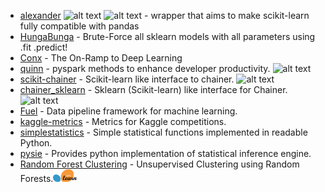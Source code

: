 [skl]: https://raw.githubusercontent.com/krzjoa/awesome-python-datascience/master/img/skl.png "scikit-learn compatible"
[th]: https://raw.githubusercontent.com/krzjoa/awesome-python-datascience/master/img/th.png "Theano based"
[tf]: https://raw.githubusercontent.com/krzjoa/awesome-python-datascience/master/img/tf.png "TensorFlow based"
[pt]: https://raw.githubusercontent.com/krzjoa/awesome-python-datascience/master/img/pytorch.png "PyTorch based"
[cp]: https://raw.githubusercontent.com/krzjoa/awesome-python-datascience/master/img/cupy.png "CuPy based"
[mx]: https://raw.githubusercontent.com/krzjoa/awesome-python-datascience/master/img/mxnet.png "MXNet based"
[R]: https://raw.githubusercontent.com/krzjoa/awesome-python-datascience/master/img/R.png "R inspired/ported lib"
[gpu]: https://raw.githubusercontent.com/krzjoa/awesome-python-datascience/master/img/gpu.png "GPU accelerated"
[sp]: https://raw.githubusercontent.com/krzjoa/awesome-python-datascience/master/img/spark.png "Apache Spark based"
[amd]: https://raw.githubusercontent.com/krzjoa/awesome-python-datascience/master/img/amd.png "AMD based"
[pd]: https://raw.githubusercontent.com/krzjoa/awesome-python-datascience/master/img/pandas.png "pandas based"

* [alexander](https://github.com/annoys-parrot/alexander) ![alt text][skl] ![alt text][pd] - wrapper that aims to make scikit-learn fully compatible with pandas
* [HungaBunga](https://github.com/ypeleg/HungaBunga) - Brute-Force all sklearn models with all parameters using .fit .predict!
* [Conx](https://github.com/Calysto/conx) - The On-Ramp to Deep Learning
* [quinn](https://github.com/MrPowers/quinn)  - pyspark methods to enhance developer productivity. ![alt text][sp]
* [scikit-chainer](https://github.com/lucidfrontier45/scikit-chainer) - Scikit-learn like interface to chainer. ![alt text][skl]
* [chainer_sklearn](https://github.com/corochann/chainer_sklearn) - Sklearn (Scikit-learn) like interface for Chainer. ![alt text][skl]
* [Fuel](https://github.com/mila-udem/fuel) - Data pipeline framework for machine learning.
* [kaggle-metrics](https://github.com/krzjoa/kaggle-metrics) - Metrics for Kaggle competitions.
* [simplestatistics](https://github.com/sheriferson/simplestatistics) - Simple statistical functions implemented in readable Python.
* [pysie](https://github.com/chen0040/pysie) - Provides python implementation of statistical inference engine.
* [Random Forest Clustering](https://github.com/joshloyal/RandomForestClustering) - Unsupervised Clustering using Random Forests.<img height="20" src="img/sklearn_big.png" alt="sklearn">
